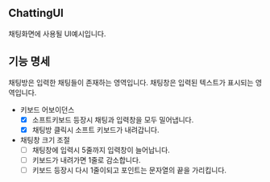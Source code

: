 ## ChattingUI

채팅화면에 사용될 UI예시입니다.

## 기능 명세

채팅방은 입력한 채팅들이 존재하는 영역입니다. 
채팅창은 입력된 텍스트가 표시되는 영역입니다.

- 키보드 어보이던스
    - [x] 소프트키보드 등장시 채팅과 입력창을 모두 밀어냅니다.
    - [x] 채팅방 클릭시 소프트 키보드가 내려갑니다.

- 채팅창 크기 조절
    - [ ] 채팅창에 입력시 5줄까지 입력창이 늘어납니다.
    - [ ] 키보드가 내려가면 1줄로 감소합니다.
    - [ ] 키보드 등장시 다시 1줄이되고 포인트는 문자열의 끝을 가리킵니다.  